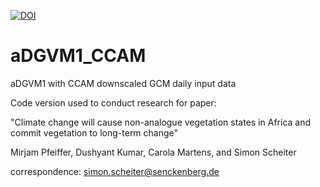 [![DOI](https://zenodo.org/badge/272278444.svg)](https://zenodo.org/badge/latestdoi/272278444)


# aDGVM1_CCAM
aDGVM1 with CCAM downscaled GCM daily input data

Code version used to conduct research for paper:

"Climate change will cause non-analogue vegetation states in Africa
and commit vegetation to long-term change"

Mirjam Pfeiffer, Dushyant Kumar, Carola Martens, and Simon Scheiter

correspondence: simon.scheiter@senckenberg.de

